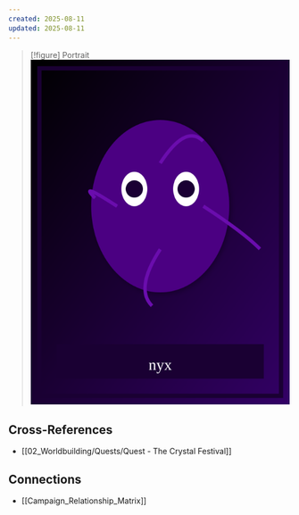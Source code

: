 ```yaml
---
created: 2025-08-11
updated: 2025-08-11
---
```


> [!figure] Portrait
![](04_Resources/Assets/Portraits/portrait-npc-shadow-duchess-nyx-shadow-duchess-nyx.svg)




## Cross-References

- [[02_Worldbuilding/Quests/Quest - The Crystal Festival]]


## Connections

- [[Campaign_Relationship_Matrix]]
